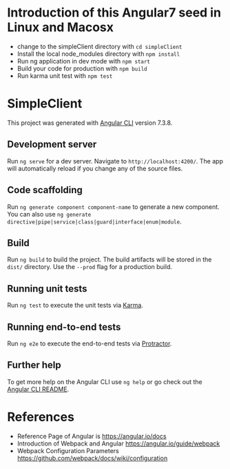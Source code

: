 # Introduction of this Angular7 seed in Linux and Macosx
* change to the simpleClient directory with `cd simpleClient`
* Install the local node_modules directory with `npm install`
* Run ng application in dev mode with `npm start`
* Build your code for production with `npm build`
   <!-- remove the previous dist with `rimraf dist`-->
* Run karma unit test with `npm test`

# SimpleClient

This project was generated with [Angular CLI](https://github.com/angular/angular-cli) version 7.3.8.

## Development server

Run `ng serve` for a dev server. Navigate to `http://localhost:4200/`. The app will automatically reload if you change any of the source files.

## Code scaffolding

Run `ng generate component component-name` to generate a new component. You can also use `ng generate directive|pipe|service|class|guard|interface|enum|module`.

## Build

Run `ng build` to build the project. The build artifacts will be stored in the `dist/` directory. Use the `--prod` flag for a production build.

## Running unit tests

Run `ng test` to execute the unit tests via [Karma](https://karma-runner.github.io).

## Running end-to-end tests

Run `ng e2e` to execute the end-to-end tests via [Protractor](http://www.protractortest.org/).

## Further help

To get more help on the Angular CLI use `ng help` or go check out the [Angular CLI README](https://github.com/angular/angular-cli/blob/master/README.md).

# References
* Reference Page of Angular is <a href="https://angular.io/docs" target="_blank">https://angular.io/docs</a>
* Introduction of Webpack and Angular <a href="https://angular.io/guide/webpack" target="_blank">https://angular.io/guide/webpack</a>
* Webpack Configuration Parameters <a href="https://github.com/webpack/docs/wiki/configuration" target="_blank">https://github.com/webpack/docs/wiki/configuration</a>
